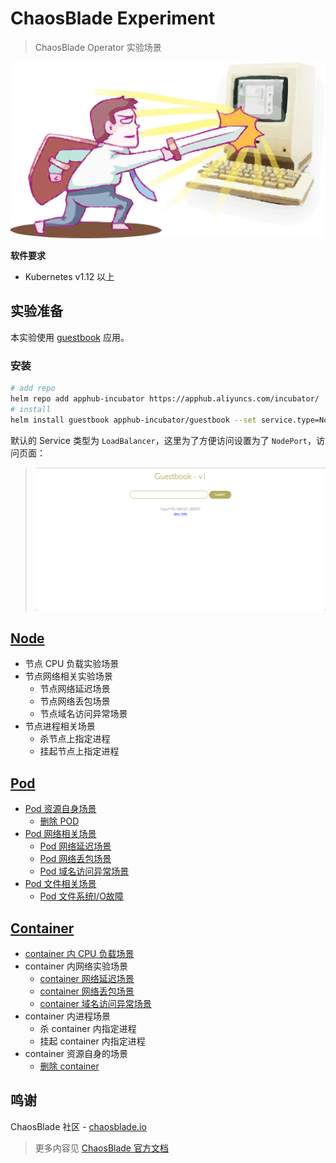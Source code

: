 # ChaosBlade Experiment

>ChaosBlade Operator 实验场景

![](static/ai.png)

**软件要求**

- Kubernetes v1.12 以上

## 实验准备

本实验使用 [guestbook](https://github.com/cloudnativeapp/guestbook?spm=5176.2020520152.0.0.7c5f16ddH8myx6) 应用。

### 安装

```bash
# add repo
helm repo add apphub-incubator https://apphub.aliyuncs.com/incubator/
# install 
helm install guestbook apphub-incubator/guestbook --set service.type=NodePort --namespace=chaosblade
```

默认的 Service 类型为 `LoadBalancer`，这里为了方便访问设置为了 `NodePort`，访问页面：

>![guestbook](static/guestbook.png)

## [Node](node)

- 节点 CPU 负载实验场景
- 节点网络相关实验场景
  - 节点网络延迟场景
  - 节点网络丢包场景
  - 节点域名访问异常场景
- 节点进程相关场景
  - 杀节点上指定进程
  - 挂起节点上指定进程

## [Pod](pod)

- [Pod 资源自身场景](pod/README.md#Pod-资源自身场景)
  - [删除 POD](pod/README.md#删除-Pod)
- [Pod 网络相关场景](pod/README.md#Pod-网络相关场景)
  - [Pod 网络延迟场景](pod/README.md#Pod-网络延迟场景)
  - [Pod 网络丢包场景](pod/README.md#Pod-网络丢包场景)
  - [Pod 域名访问异常场景](pod/README.md#Pod-域名访问异常场景)
- [Pod 文件相关场景](pod/README.md#Pod-文件相关场景)
  - [Pod 文件系统I/O故障](pod/README.md#Pod-文件系统I/O故障)

## [Container](container)

- [container 内 CPU 负载场景](container/README.md#container-内CPU负载场景)
- container 内网络实验场景
  - [container 网络延迟场景](container/README.md#container-网络延迟场景)
  - [container 网络丢包场景](container/README.md#container-网络丢包场景)
  - [container 域名访问异常场景](container/README.md#container-域名访问异常场景)
- container 内进程场景
  - 杀 container 内指定进程
  - 挂起 container 内指定进程
- container 资源自身的场景
  - [删除 container](container/README.md#删除-container)
  
## 鸣谢

ChaosBlade 社区 - [chaosblade.io](https://github.com/chaosblade-io/chaosblade)

>更多内容见 [ChaosBlade 官方文档](https://chaosblade-io.gitbook.io/chaosblade-help-zh-cn)